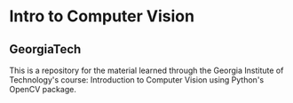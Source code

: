 # Intro to Computer Vision
## GeorgiaTech

This is a repository for the material learned through the Georgia Institute of Technology's course: Introduction to Computer Vision using Python's OpenCV package.
